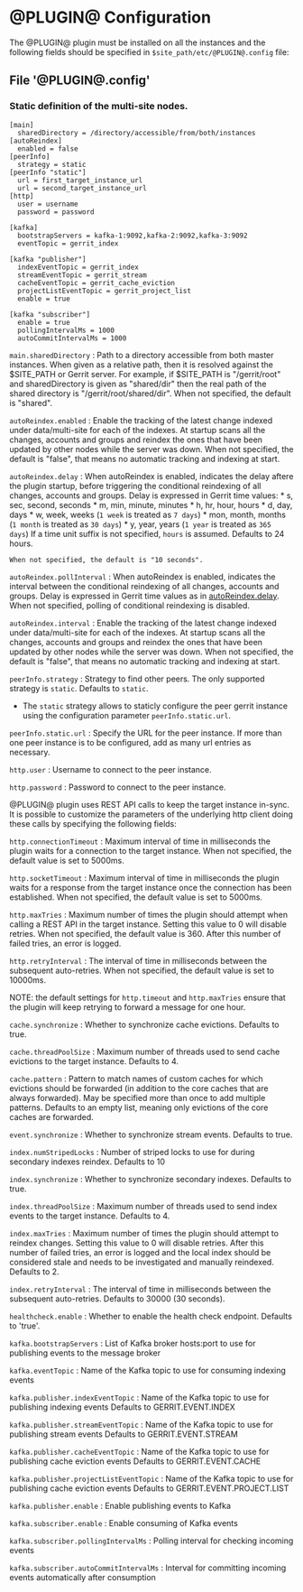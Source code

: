 
@PLUGIN@ Configuration
=========================

The @PLUGIN@ plugin must be installed on all the instances and the following fields
should be specified in `$site_path/etc/@PLUGIN@.config` file:

File '@PLUGIN@.config'
--------------------

### Static definition of the multi-site nodes.

```
[main]
  sharedDirectory = /directory/accessible/from/both/instances
[autoReindex]
  enabled = false
[peerInfo]
  strategy = static
[peerInfo "static"]
  url = first_target_instance_url
  url = second_target_instance_url
[http]
  user = username
  password = password

[kafka]
  bootstrapServers = kafka-1:9092,kafka-2:9092,kafka-3:9092
  eventTopic = gerrit_index

[kafka "publisher"]
  indexEventTopic = gerrit_index
  streamEventTopic = gerrit_stream
  cacheEventTopic = gerrit_cache_eviction
  projectListEventTopic = gerrit_project_list
  enable = true

[kafka "subscriber"]
  enable = true
  pollingIntervalMs = 1000
  autoCommitIntervalMs = 1000
```

```main.sharedDirectory```
:   Path to a directory accessible from both master instances.
    When given as a relative path, then it is resolved against the $SITE_PATH
    or Gerrit server. For example, if $SITE_PATH is "/gerrit/root" and
    sharedDirectory is given as "shared/dir" then the real path of the shared
    directory is "/gerrit/root/shared/dir". When not specified, the default
    is "shared".

```autoReindex.enabled```
:   Enable the tracking of the latest change indexed under data/multi-site
    for each of the indexes. At startup scans all the changes, accounts and groups
    and reindex the ones that have been updated by other nodes while the server was down.
    When not specified, the default is "false", that means no automatic tracking
    and indexing at start.

```autoReindex.delay```
:   When autoReindex is enabled, indicates the delay aftere the plugin startup,
    before triggering the conditional reindexing of all changes, accounts and groups.
    Delay is expressed in Gerrit time values:
    * s, sec, second, seconds
    * m, min, minute, minutes
    * h, hr, hour, hours
    * d, day, days
    * w, week, weeks (`1 week` is treated as `7 days`)
    * mon, month, months (`1 month` is treated as `30 days`)
    * y, year, years (`1 year` is treated as `365 days`)
    If a time unit suffix is not specified, `hours` is assumed.
    Defaults to 24 hours.

    When not specified, the default is "10 seconds".

```autoReindex.pollInterval```
:   When autoReindex is enabled, indicates the interval between the conditional
    reindexing of all changes, accounts and groups.
    Delay is expressed in Gerrit time values as in [autoReindex.delay](#autoReindex.delay).
    When not specified, polling of conditional reindexing is disabled.

```autoReindex.interval```
:   Enable the tracking of the latest change indexed under data/multi-site
    for each of the indexes. At startup scans all the changes, accounts and groups
    and reindex the ones that have been updated by other nodes while the server was down.
    When not specified, the default is "false", that means no automatic tracking
    and indexing at start.

```peerInfo.strategy```
:   Strategy to find other peers. The only supported strategy is `static`.
    Defaults to `static`.
* The `static` strategy allows to staticly configure the peer gerrit instance using
the configuration parameter `peerInfo.static.url`.

```peerInfo.static.url```
:   Specify the URL for the peer instance. If more than one peer instance is to be
    configured, add as many url entries as necessary.

```http.user```
:   Username to connect to the peer instance.

```http.password```
:   Password to connect to the peer instance.

@PLUGIN@ plugin uses REST API calls to keep the target instance in-sync. It
is possible to customize the parameters of the underlying http client doing these
calls by specifying the following fields:

```http.connectionTimeout```
:   Maximum interval of time in milliseconds the plugin waits for a connection
    to the target instance. When not specified, the default value is set to 5000ms.

```http.socketTimeout```
:   Maximum interval of time in milliseconds the plugin waits for a response from the
    target instance once the connection has been established. When not specified,
    the default value is set to 5000ms.

```http.maxTries```
:   Maximum number of times the plugin should attempt when calling a REST API in
    the target instance. Setting this value to 0 will disable retries. When not
    specified, the default value is 360. After this number of failed tries, an
    error is logged.

```http.retryInterval```
:   The interval of time in milliseconds between the subsequent auto-retries.
    When not specified, the default value is set to 10000ms.

NOTE: the default settings for `http.timeout` and `http.maxTries` ensure that
the plugin will keep retrying to forward a message for one hour.

```cache.synchronize```
:   Whether to synchronize cache evictions.
    Defaults to true.

```cache.threadPoolSize```
:   Maximum number of threads used to send cache evictions to the target instance.
    Defaults to 4.

```cache.pattern```
:   Pattern to match names of custom caches for which evictions should be
    forwarded (in addition to the core caches that are always forwarded). May be
    specified more than once to add multiple patterns.
    Defaults to an empty list, meaning only evictions of the core caches are
    forwarded.

```event.synchronize```
:   Whether to synchronize stream events.
    Defaults to true.

```index.numStripedLocks```
:   Number of striped locks to use for during secondary indexes reindex.
    Defaults to 10

```index.synchronize```
:   Whether to synchronize secondary indexes.
    Defaults to true.

```index.threadPoolSize```
:   Maximum number of threads used to send index events to the target instance.
    Defaults to 4.

```index.maxTries```
:   Maximum number of times the plugin should attempt to reindex changes.
    Setting this value to 0 will disable retries. After this number of failed tries,
    an error is logged and the local index should be considered stale and needs
    to be investigated and manually reindexed.
    Defaults to 2.

```index.retryInterval```
:   The interval of time in milliseconds between the subsequent auto-retries.
    Defaults to 30000 (30 seconds).

```healthcheck.enable```
:   Whether to enable the health check endpoint. Defaults to 'true'.

```kafka.bootstrapServers```
:	List of Kafka broker hosts:port to use for publishing events to the message broker

```kafka.eventTopic```
:   Name of the Kafka topic to use for consuming indexing events

```kafka.publisher.indexEventTopic```
:   Name of the Kafka topic to use for publishing indexing events
    Defaults to GERRIT.EVENT.INDEX

```kafka.publisher.streamEventTopic```
:   Name of the Kafka topic to use for publishing stream events
    Defaults to GERRIT.EVENT.STREAM

```kafka.publisher.cacheEventTopic```
:   Name of the Kafka topic to use for publishing cache eviction events
    Defaults to GERRIT.EVENT.CACHE

```kafka.publisher.projectListEventTopic```
:   Name of the Kafka topic to use for publishing cache eviction events
    Defaults to GERRIT.EVENT.PROJECT.LIST

```kafka.publisher.enable```
:   Enable publishing events to Kafka

```kafka.subscriber.enable```
:   Enable consuming of Kafka events

```kafka.subscriber.pollingIntervalMs```
:   Polling interval for checking incoming events

```kafka.subscriber.autoCommitIntervalMs```
:   Interval for committing incoming events automatically after consumption
